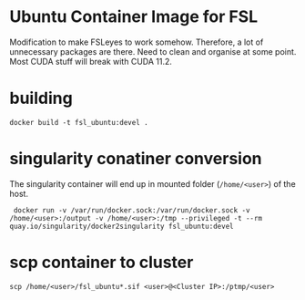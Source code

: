 # Ubuntu Container Image for FSL

Modification to make FSLeyes to work somehow. Therefore, a lot of unnecessary packages are there. Need to clean and organise at some point. Most CUDA stuff will break with CUDA 11.2. 

# building
```
docker build -t fsl_ubuntu:devel . 
```
# singularity conatiner conversion
The singularity container will end up in  mounted folder (`/home/<user>`) of the host.

```
 docker run -v /var/run/docker.sock:/var/run/docker.sock -v /home/<user>:/output -v /home/<user>:/tmp --privileged -t --rm quay.io/singularity/docker2singularity fsl_ubuntu:devel

```

# scp container to cluster
```
scp /home/<user>/fsl_ubuntu*.sif <user>@<Cluster IP>:/ptmp/<user>
```

